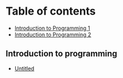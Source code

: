 # Table of contents

* [Introduction to Programming 1](README.md)
* [Introduction to Programming 2](introduction-to-programming-2.md)

## Introduction to programming

* [Untitled](introduction-to-programming/untitled.md)

